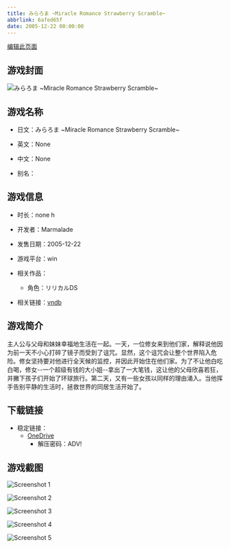 ```yaml
---
title: みらろま ~Miracle Romance Strawberry Scramble~
abbrlink: 6afed65f
date: 2005-12-22 00:00:00
---
```

[编辑此页面](https://github.com/ACG-3/ADV3-source/blob/main/source/_posts/games/Berry%27s.md)

## 游戏封面

![みらろま ~Miracle Romance Strawberry Scramble~](https://pan.timero.xyz/onedrive/img_lib_001/Berry%27s_cover.avif)


## 游戏名称

- 日文：みらろま ~Miracle Romance Strawberry Scramble~
- 英文：None
- 中文：None

- 别名：


## 游戏信息

- 时长：none h
- 开发者：Marmalade
- 发售日期：2005-12-22
- 游戏平台：win
- 相关作品：
   - 角色：リリカルDS

- 相关链接：[vndb](https://vndb.org/v1447)


## 游戏简介

主人公与父母和妹妹幸福地生活在一起。一天，一位修女来到他们家，解释说他因为前一天不小心打碎了镜子而受到了诅咒。显然，这个诅咒会让整个世界陷入危险。修女坚持要对他进行全天候的监控，并因此开始住在他们家。为了不让他白吃白喝，修女--一个超级有钱的大小姐--拿出了一大笔钱，这让他的父母欣喜若狂，并撇下孩子们开始了环球旅行。第二天，又有一些女孩以同样的理由涌入。当他挥手告别平静的生活时，拯救世界的同居生活开始了。


## 下载链接

- 稳定链接：
    - [OneDrive](https://pan.timero.xyz/onedrive/adv_lib_001/Berry%27s)
        - 解压密码：ADV!



## 游戏截图


![Screenshot 1](https://pan.timero.xyz/onedrive/img_lib_001/Berry%27s_Screenshot_1.avif)

![Screenshot 2](https://pan.timero.xyz/onedrive/img_lib_001/Berry%27s_Screenshot_2.avif)

![Screenshot 3](https://pan.timero.xyz/onedrive/img_lib_001/Berry%27s_Screenshot_3.avif)

![Screenshot 4](https://pan.timero.xyz/onedrive/img_lib_001/Berry%27s_Screenshot_4.avif)

![Screenshot 5](https://pan.timero.xyz/onedrive/img_lib_001/Berry%27s_Screenshot_5.avif)

